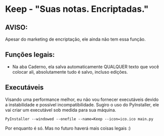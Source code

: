 # Keep - "Suas notas. Encriptadas."

## AVISO:
Apesar do marketing de encriptação, ele ainda não tem essa função.

## Funções legais:
- Na aba Caderno, ela salva automaticamente QUALQUER texto que você colocar ali, absolutamente tudo é salvo, incluso edições.

## Executáveis
Visando uma performance melhor, eu não vou fornecer executáveis devido a instabilidade e possível incompatibilidade.
Sugiro o uso do PyInstaller, ele vai criar um executável sob medida para sua máquina.

```
PyInstaller --windowed --onefile --name=Keep --icon=ico.ico main.py
```
Por enquanto é só. Mas no futuro haverá mais coisas legais :)


